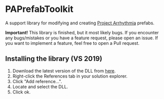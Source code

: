 # PAPrefabToolkit
 A support library for modifying and creating [Project Arrhythmia](https://store.steampowered.com/app/440310/Project_Arrhythmia/) prefabs.

**Important!**
This library is finished, but it most likely bugs.
If you encounter any bugs/mistakes or you have a feature request, please open an issue.
If you want to implement a feature, feel free to open a Pull request.

## Installing the library (VS 2019)

 1. Download the latest version of the DLL from [here](https://github.com/UserTCQ/PAPrefabToolkit/releases).
 2. Right-click the References tab in your solution explorer.
 3. Click "Add reference...".
 4. Locate and select the DLL.
 5. Click ok.
